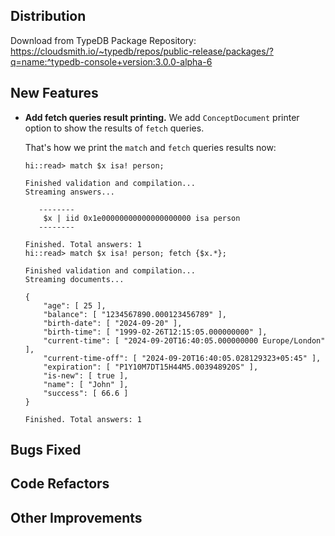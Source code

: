 ## Distribution

Download from TypeDB Package Repository: https://cloudsmith.io/~typedb/repos/public-release/packages/?q=name:^typedb-console+version:3.0.0-alpha-6


## New Features
- **Add fetch queries result printing.** We add `ConceptDocument` printer option to show the results of `fetch`
  queries.

  That's how we print the `match` and `fetch` queries results now:
  ```
  hi::read> match $x isa! person;
            
  Finished validation and compilation...
  Streaming answers...
  
     --------
      $x | iid 0x1e00000000000000000000 isa person
     --------
  
  Finished. Total answers: 1
  hi::read> match $x isa! person; fetch {$x.*};
            
  Finished validation and compilation...
  Streaming documents...
  
  {
      "age": [ 25 ],
      "balance": [ "1234567890.000123456789" ],
      "birth-date": [ "2024-09-20" ],
      "birth-time": [ "1999-02-26T12:15:05.000000000" ],
      "current-time": [ "2024-09-20T16:40:05.000000000 Europe/London" ],
      "current-time-off": [ "2024-09-20T16:40:05.028129323+05:45" ],
      "expiration": [ "P1Y10M7DT15H44M5.003948920S" ],
      "is-new": [ true ],
      "name": [ "John" ],
      "success": [ 66.6 ]
  }
  
  Finished. Total answers: 1
  ```

## Bugs Fixed


## Code Refactors


## Other Improvements
